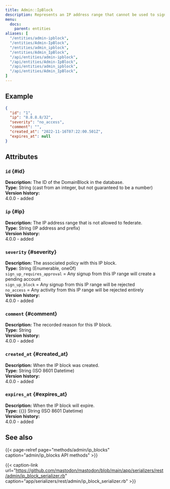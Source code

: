 ```yaml
---
title: Admin::IpBlock
description: Represents an IP address range that cannot be used to sign up.
menu:
  docs:
    parent: entities
aliases: [
  "/entities/admin-ipblock",
  "/entities/Admin-IpBlock",
  "/entities/admin_ipblock",
  "/entities/Admin_IpBlock",
  "/api/entities/admin-ipblock",
  "/api/entities/Admin-IpBlock",
  "/api/entities/admin_ipblock",
  "/api/entities/Admin_IpBlock",
]
---
```


## Example

```json
{
  "id": "1",
  "ip": "8.8.8.8/32",
  "severity": "no_access",
  "comment": "",
  "created_at": "2022-11-16T07:22:00.501Z",
  "expires_at": null
}
```

## Attributes

### `id` {#id}

**Description:** The ID of the DomainBlock in the database.\
**Type:** String (cast from an integer, but not guaranteed to be a number)\
**Version history:**\
4.0.0 - added

### `ip` {#ip}

**Description:** The IP address range that is not allowed to federate.\
**Type:** String (IP address and prefix)\
**Version history:**\
4.0.0 - added

### `severity` {#severity}

**Description:** The associated policy with this IP block.\
**Type:** String (Enumerable, oneOf)\
`sign_up_requires_approval` = Any signup from this IP range will create a pending account\
`sign_up_block` = Any signup from this IP range will be rejected\
`no_access` = Any activity from this IP range will be rejected entirely\
**Version history:**\
4.0.0 - added

### `comment` {#comment}

**Description:** The recorded reason for this IP block.\
**Type:** String\
**Version history:**\
4.0.0 - added

### `created_at` {#created_at}

**Description:** When the IP block was created.\
**Type:** String (ISO 8601 Datetime)\
**Version history:**\
4.0.0 - added

### `expires_at` {#expires_at}

**Description:** When the IP block will expire.\
**Type:** {{<nullable>}} String (ISO 8601 Datetime)\
**Version history:**\
4.0.0 - added

## See also

{{< page-relref page="methods/admin/ip_blocks" caption="admin/ip_blocks API methods" >}}

{{< caption-link url="https://github.com/mastodon/mastodon/blob/main/app/serializers/rest/admin/ip_block_serializer.rb" caption="app/serializers/rest/admin/ip_block_serializer.rb" >}}